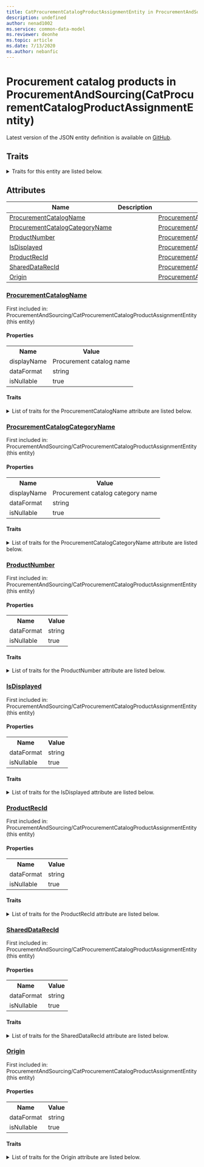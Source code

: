 ```yaml
---
title: CatProcurementCatalogProductAssignmentEntity in ProcurementAndSourcing - Common Data Model | Microsoft Docs
description: undefined
author: nenad1002
ms.service: common-data-model
ms.reviewer: deonhe
ms.topic: article
ms.date: 7/13/2020
ms.author: nebanfic
---
```


# Procurement catalog products in ProcurementAndSourcing(CatProcurementCatalogProductAssignmentEntity)

  
 Latest version of the JSON entity definition is available on <a href="https://github.com/Microsoft/CDM/tree/master/schemaDocuments/core/operationsCommon/Entities/SupplyChain/ProcurementAndSourcing/CatProcurementCatalogProductAssignmentEntity.cdm.json" target="_blank">GitHub</a>.  

## Traits

<details>
<summary>Traits for this entity are listed below.  
</summary>

**is.CDM.entityVersion**  
  <table><tr><th>Parameter</th><th>Value</th><th>Data type</th><th>Explanation</th></tr><tr><td>versionNumber</td><td>"1.0"</td><td>string</td><td>semantic version number of the entity</td></tr></table>

**is.application.releaseVersion**  
  <table><tr><th>Parameter</th><th>Value</th><th>Data type</th><th>Explanation</th></tr><tr><td>releaseVersion</td><td>"10.0.13.0"</td><td>string</td><td>semantic version number of the application introducing this entity</td></tr></table>

**is.localized.displayedAs**  
  Holds the list of language specific display text for an object.  <table><tr><th>Parameter</th><th>Value</th><th>Data type</th><th>Explanation</th></tr><tr><td>localizedDisplayText</td><td><table><tr><th>languageTag</th><th>displayText</th></tr><tr><td>en</td><td>Procurement catalog products</td></tr></table></td><td>entity</td><td>a reference to the constant entity holding the list of localized text</td></tr></table>

</details>

## Attributes

|Name|Description|First Included in Instance|
|---|---|---|
|[ProcurementCatalogName](#ProcurementCatalogName)||<a href="CatProcurementCatalogProductAssignmentEntity.md" target="_blank">ProcurementAndSourcing/CatProcurementCatalogProductAssignmentEntity</a>|
|[ProcurementCatalogCategoryName](#ProcurementCatalogCategoryName)||<a href="CatProcurementCatalogProductAssignmentEntity.md" target="_blank">ProcurementAndSourcing/CatProcurementCatalogProductAssignmentEntity</a>|
|[ProductNumber](#ProductNumber)||<a href="CatProcurementCatalogProductAssignmentEntity.md" target="_blank">ProcurementAndSourcing/CatProcurementCatalogProductAssignmentEntity</a>|
|[IsDisplayed](#IsDisplayed)||<a href="CatProcurementCatalogProductAssignmentEntity.md" target="_blank">ProcurementAndSourcing/CatProcurementCatalogProductAssignmentEntity</a>|
|[ProductRecId](#ProductRecId)||<a href="CatProcurementCatalogProductAssignmentEntity.md" target="_blank">ProcurementAndSourcing/CatProcurementCatalogProductAssignmentEntity</a>|
|[SharedDataRecId](#SharedDataRecId)||<a href="CatProcurementCatalogProductAssignmentEntity.md" target="_blank">ProcurementAndSourcing/CatProcurementCatalogProductAssignmentEntity</a>|
|[Origin](#Origin)||<a href="CatProcurementCatalogProductAssignmentEntity.md" target="_blank">ProcurementAndSourcing/CatProcurementCatalogProductAssignmentEntity</a>|

### <a href=#ProcurementCatalogName name="ProcurementCatalogName">ProcurementCatalogName</a>

First included in: ProcurementAndSourcing/CatProcurementCatalogProductAssignmentEntity (this entity)  

#### Properties

<table><tr><th>Name</th><th>Value</th></tr><tr><td>displayName</td><td>Procurement catalog name</td></tr><tr><td>dataFormat</td><td>string</td></tr><tr><td>isNullable</td><td>true</td></tr></table>

#### Traits

<details>
<summary>List of traits for the ProcurementCatalogName attribute are listed below.</summary>

**is.dataFormat.character**  
**is.dataFormat.big**  
**is.dataFormat.array**  
**is.nullable**  
The attribute value may be set to NULL.  

**is.localized.displayedAs**  
Holds the list of language specific display text for an object.  <table><tr><th>Parameter</th><th>Value</th><th>Data type</th><th>Explanation</th></tr><tr><td>localizedDisplayText</td><td><table><tr><th>languageTag</th><th>displayText</th></tr><tr><td>en</td><td>Procurement catalog name</td></tr></table></td><td>entity</td><td>a reference to the constant entity holding the list of localized text</td></tr></table>

**is.dataFormat.character**  
**is.dataFormat.array**  
</details>

### <a href=#ProcurementCatalogCategoryName name="ProcurementCatalogCategoryName">ProcurementCatalogCategoryName</a>

First included in: ProcurementAndSourcing/CatProcurementCatalogProductAssignmentEntity (this entity)  

#### Properties

<table><tr><th>Name</th><th>Value</th></tr><tr><td>displayName</td><td>Procurement catalog category name</td></tr><tr><td>dataFormat</td><td>string</td></tr><tr><td>isNullable</td><td>true</td></tr></table>

#### Traits

<details>
<summary>List of traits for the ProcurementCatalogCategoryName attribute are listed below.</summary>

**is.dataFormat.character**  
**is.dataFormat.big**  
**is.dataFormat.array**  
**is.nullable**  
The attribute value may be set to NULL.  

**is.localized.displayedAs**  
Holds the list of language specific display text for an object.  <table><tr><th>Parameter</th><th>Value</th><th>Data type</th><th>Explanation</th></tr><tr><td>localizedDisplayText</td><td><table><tr><th>languageTag</th><th>displayText</th></tr><tr><td>en</td><td>Procurement catalog category name</td></tr></table></td><td>entity</td><td>a reference to the constant entity holding the list of localized text</td></tr></table>

**is.dataFormat.character**  
**is.dataFormat.array**  
</details>

### <a href=#ProductNumber name="ProductNumber">ProductNumber</a>

First included in: ProcurementAndSourcing/CatProcurementCatalogProductAssignmentEntity (this entity)  

#### Properties

<table><tr><th>Name</th><th>Value</th></tr><tr><td>dataFormat</td><td>string</td></tr><tr><td>isNullable</td><td>true</td></tr></table>

#### Traits

<details>
<summary>List of traits for the ProductNumber attribute are listed below.</summary>

**is.dataFormat.character**  
**is.dataFormat.big**  
**is.dataFormat.array**  
**is.nullable**  
The attribute value may be set to NULL.  

**is.dataFormat.character**  
**is.dataFormat.array**  
</details>

### <a href=#IsDisplayed name="IsDisplayed">IsDisplayed</a>

First included in: ProcurementAndSourcing/CatProcurementCatalogProductAssignmentEntity (this entity)  

#### Properties

<table><tr><th>Name</th><th>Value</th></tr><tr><td>dataFormat</td><td>string</td></tr><tr><td>isNullable</td><td>true</td></tr></table>

#### Traits

<details>
<summary>List of traits for the IsDisplayed attribute are listed below.</summary>

**is.dataFormat.character**  
**is.dataFormat.big**  
**is.dataFormat.array**  
**is.nullable**  
The attribute value may be set to NULL.  

**is.dataFormat.character**  
**is.dataFormat.array**  
</details>

### <a href=#ProductRecId name="ProductRecId">ProductRecId</a>

First included in: ProcurementAndSourcing/CatProcurementCatalogProductAssignmentEntity (this entity)  

#### Properties

<table><tr><th>Name</th><th>Value</th></tr><tr><td>dataFormat</td><td>string</td></tr><tr><td>isNullable</td><td>true</td></tr></table>

#### Traits

<details>
<summary>List of traits for the ProductRecId attribute are listed below.</summary>

**is.dataFormat.character**  
**is.dataFormat.big**  
**is.dataFormat.array**  
**is.nullable**  
The attribute value may be set to NULL.  

**is.dataFormat.character**  
**is.dataFormat.array**  
</details>

### <a href=#SharedDataRecId name="SharedDataRecId">SharedDataRecId</a>

First included in: ProcurementAndSourcing/CatProcurementCatalogProductAssignmentEntity (this entity)  

#### Properties

<table><tr><th>Name</th><th>Value</th></tr><tr><td>dataFormat</td><td>string</td></tr><tr><td>isNullable</td><td>true</td></tr></table>

#### Traits

<details>
<summary>List of traits for the SharedDataRecId attribute are listed below.</summary>

**is.dataFormat.character**  
**is.dataFormat.big**  
**is.dataFormat.array**  
**is.nullable**  
The attribute value may be set to NULL.  

**is.dataFormat.character**  
**is.dataFormat.array**  
</details>

### <a href=#Origin name="Origin">Origin</a>

First included in: ProcurementAndSourcing/CatProcurementCatalogProductAssignmentEntity (this entity)  

#### Properties

<table><tr><th>Name</th><th>Value</th></tr><tr><td>dataFormat</td><td>string</td></tr><tr><td>isNullable</td><td>true</td></tr></table>

#### Traits

<details>
<summary>List of traits for the Origin attribute are listed below.</summary>

**is.dataFormat.character**  
**is.dataFormat.big**  
**is.dataFormat.array**  
**is.nullable**  
The attribute value may be set to NULL.  

**is.dataFormat.character**  
**is.dataFormat.array**  
</details>
